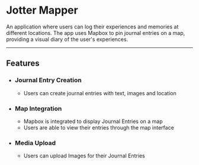 # Jotter Mapper

An application where users can log their experiences and memories at different locations. The app uses Mapbox to pin journal entries on a map, providing a visual diary of the user's experiences.
<hr>

## Features

- ### Journal Entry Creation
  - Users can create journal entries with text, images and location
- ### Map Integration
  - Mapbox is integrated to display Journal Entries on a map
  - Users are able to view their entries through the map interface
- ### Media Upload
  - Users can upload Images for their Journal Entries
